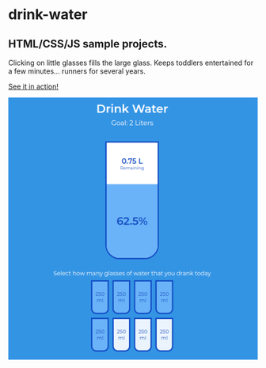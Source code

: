 # drink-water

## HTML/CSS/JS sample projects.

Clicking on little glasses fills the large glass.
Keeps toddlers entertained for a few minutes... runners for several years.

[See it in action!](https://master.d2u1ldstpdjvdp.amplifyapp.com/)

![alt text](https://github.com/devjpsmith/drink-water/blob/master/screenshot.png?raw=true)
